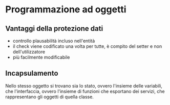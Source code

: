 # Programmazione ad oggetti

## Vantaggi della protezione dati
- controllo plausabilità incluso nell'entità
- il check viene codificato una volta per tutte, è compito del setter e non dell'utilizzatore
- più facilmente modificabile

## Incapsulamento
Nello stesso oggetto si trovano sia lo stato, ovvero l'insieme delle variabili, che l'interfaccia, ovvero l'insieme di funzioni che esportano dei servizi, che rappresentano gli oggetti di quella classe.

